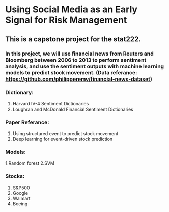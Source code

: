 # Using Social Media as an Early Signal for Risk Management
## This is a capstone project for the stat222.
### In this project, we will use financial news from Reuters and Bloomberg between 2006 to 2013 to perform sentiment analysis, and use the sentiment outputs with machine learning models to predict stock movement. (Data referance: https://github.com/philipperemy/financial-news-dataset)

### Dictionary:
1. Harvard IV-4 Sentiment Dictionaries
2. Loughran and McDonald Financial Sentiment Dictionaries


### Paper Referance:
1. Using structured event to predict stock movement
2. Deep learning for event-driven stock prediction

### Models:
1.Random forest
2.SVM

### Stocks:
1. S&P500
2. Google
3. Walmart
4. Boeing
